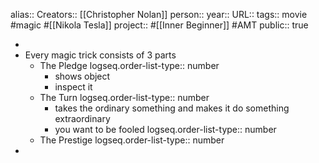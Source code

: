 alias::
Creators:: [[Christopher Nolan]] 
person:: 
year::
URL::
tags:: movie #magic #[[Nikola Tesla]] 
project:: #[[Inner Beginner]] #AMT 
public:: true

-
- Every magic trick consists of 3 parts
	- The Pledge
	  logseq.order-list-type:: number
		- shows object
		- inspect it
	- The Turn
	  logseq.order-list-type:: number
		- takes the ordinary something and makes it do something extraordinary
		- you want to be fooled
		  logseq.order-list-type:: number
	- The Prestige
	  logseq.order-list-type:: number
-